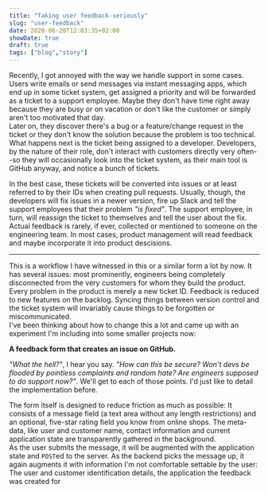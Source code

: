 ```yaml
---
title: "Taking user feedback-seriously"
slug: "user-feedback"
date: 2020-06-20T12:03:35+02:00
showDate: true
draft: true
tags: ["blog","story"]
---
```


Recently, I got annoyed with the way we handle support in some cases. Users write emails or send messages via instant messaging apps, which end up in some ticket
system, get assigned a priority and will be forwarded as a ticket to a support employee. Maybe they don't have time right away because they are busy or on vacation 
or don't like the customer or simply aren't too motivated that day.  
Later on, they discover there's a bug or a feature/change request in the ticket or they don't know the solution because the problem is too technical. What happens 
next is the ticket being assigned to a developer. Developers, by the nature of their role, don't interact with customers directly very often--so they will 
occasionally look into the ticket system, as their main tool is GitHub anyway, and notice a bunch of tickets.

In the best case, these tickets will be converted into issues or at least referred to by their IDs when creating pull requests. Usually, though, the developers will
fix issues in a newer version, fire up Slack and tell the support employees that their problem _"is fixed"_. The support employee, in turn, will reassign the ticket
to themselves and tell the user about the fix.  
Actual feedback is rarely, if ever, collected or mentioned to someone on the engineering team. In most cases, product management will read feedback and maybe 
incorporate it into product descisions.

-----

This is a workflow I have witnessed in this or a similar form a lot by now. It has several issues: most prominently, engineers being completely disconnected from 
the very customers for whom they build the product. Every problem in the product is merely a new ticket ID. Feedback is reduced to new features on the backlog. 
Syncing things between version control and the ticket system will invariably cause things to be forgotten or miscommunicated.  
I've been thinking about how to change this a lot and came up with an experiment I'm including into some smaller projects now:

**A feedback form that creates an issue on GitHub.**

_"What the hell?"_, I hear you say. _"How can this be secure? Won't devs be flooded by pointless complaints and random hate? Are engineers supposed to do support 
now?"_. We'll get to each of those points. I'd just like to detail the implementation before.

The form itself is designed to reduce friction as much as possible: It consists of a message field (a text area without any length restrictions) and an optional,
five-star rating field you know from online shops. The meta-data, like user and customer name, contact information and current application state are transparently
gathered in the background.  
As the user submits the message, it will be augmented with the application state and `POST`ed to the server. As the backend picks the message up, it again augments
it with information I'm not comfortable settable by the user: The user and customer identification details, the application the feedback was created for
